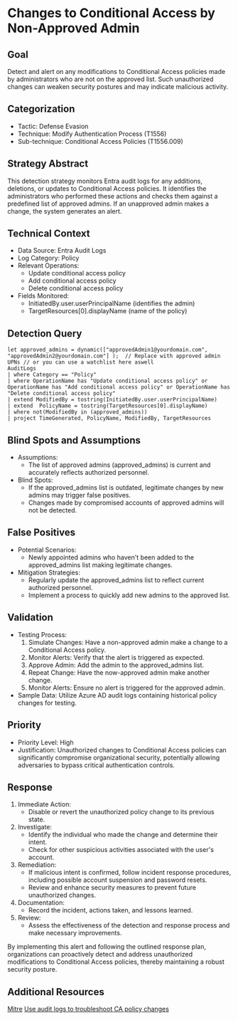 # Changes to Conditional Access by Non-Approved Admin


## Goal
Detect and alert on any modifications to Conditional Access policies made by administrators who are not on the approved list. Such unauthorized changes can weaken security postures and may indicate malicious activity.
## Categorization
- Tactic: Defense Evasion
- Technique: Modify Authentication Process (T1556)
- Sub-technique: Conditional Access Policies (T1556.009)

## Strategy Abstract
This detection strategy monitors Entra audit logs for any additions, deletions, or updates to Conditional Access policies. It identifies the administrators who performed these actions and checks them against a predefined list of approved admins. If an unapproved admin makes a change, the system generates an alert.
## Technical Context
- Data Source: Entra Audit Logs
- Log Category: Policy
- Relevant Operations:
    - Update conditional access policy
    - Add conditional access policy
    - Delete conditional access policy
- Fields Monitored:
    - InitiatedBy.user.userPrincipalName (identifies the admin)
    - TargetResources[0].displayName (name of the policy)
## Detection Query

```kql
let approved_admins = dynamic(["approvedAdmin1@yourdomain.com", "approvedAdmin2@yourdomain.com"] );  // Replace with approved admin UPNs // or you can use a watchlist here aswell
AuditLogs
| where Category == "Policy"
| where OperationName has "Update conditional access policy" or OperationName has "Add conditional access policy" or OperationName has "Delete conditional access policy"
| extend ModifiedBy = tostring(InitiatedBy.user.userPrincipalName)
| extend  PolicyName = tostring(TargetResources[0].displayName)
| where not(ModifiedBy in (approved_admins))
| project TimeGenerated, PolicyName, ModifiedBy, TargetResources
```

## Blind Spots and Assumptions
- Assumptions:
    - The list of approved admins (approved_admins) is current and accurately reflects authorized personnel.
- Blind Spots:
    - If the approved_admins list is outdated, legitimate changes by new admins may trigger false positives.
    - Changes made by compromised accounts of approved admins will not be detected.
## False Positives
- Potential Scenarios:
    - Newly appointed admins who haven't been added to the approved_admins list making legitimate changes.
- Mitigation Strategies:
    - Regularly update the approved_admins list to reflect current authorized personnel.
    - Implement a process to quickly add new admins to the approved list.
## Validation
- Testing Process:
    1. Simulate Changes: Have a non-approved admin make a change to a Conditional Access policy.
    1. Monitor Alerts: Verify that the alert is triggered as expected.
    1. Approve Admin: Add the admin to the approved_admins list.
    1. Repeat Change: Have the now-approved admin make another change.
    1. Monitor Alerts: Ensure no alert is triggered for the approved admin.
- Sample Data: Utilize Azure AD audit logs containing historical policy changes for testing.
## Priority
- Priority Level: High
- Justification: Unauthorized changes to Conditional Access policies can significantly compromise organizational security, potentially allowing adversaries to bypass critical authentication controls.
## Response
1. Immediate Action:
    - Disable or revert the unauthorized policy change to its previous state.
2. Investigate:
    - Identify the individual who made the change and determine their intent.
    - Check for other suspicious activities associated with the user's account.
3. Remediation:
    - If malicious intent is confirmed, follow incident response procedures, including possible account suspension and password resets.
    - Review and enhance security measures to prevent future unauthorized changes.
4. Documentation:
    - Record the incident, actions taken, and lessons learned.
5. Review:
    - Assess the effectiveness of the detection and response process and make necessary improvements.

By implementing this alert and following the outlined response plan, organizations can proactively detect and address unauthorized modifications to Conditional Access policies, thereby maintaining a robust security posture.

## Additional Resources
[Mitre](https://attack.mitre.org/techniques/T1556/009/)
[Use audit logs to troubleshoot CA policy changes](https://learn.microsoft.com/en-us/entra/identity/conditional-access/troubleshoot-policy-changes-audit-log)
